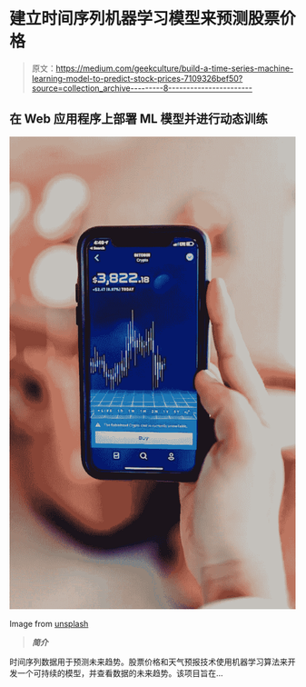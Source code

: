 # 建立时间序列机器学习模型来预测股票价格

> 原文：<https://medium.com/geekculture/build-a-time-series-machine-learning-model-to-predict-stock-prices-7109326bef50?source=collection_archive---------8----------------------->

## 在 Web 应用程序上部署 ML 模型并进行动态训练

![](img/02c94afd5026398ba607f82064b4840c.png)

Image from [unsplash](https://unsplash.com/photos/pfmKvWLDGoc)

> ***简介***

时间序列数据用于预测未来趋势。股票价格和天气预报技术使用机器学习算法来开发一个可持续的模型，并查看数据的未来趋势。该项目旨在…